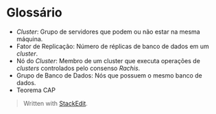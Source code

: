 
# Glossário

 - *Cluster*: Grupo de servidores que podem ou não estar na mesma máquina.
 - Fator de Replicação: Número de réplicas de banco de dados em um *cluster*.
 - Nó do *Cluster*: Membro de um cluster que executa operações de *clusters* controlados pelo consenso *Rachis*.
 - Grupo de Banco de Dados: Nós que possuem o mesmo banco de dados.
 - Teorema CAP

> Written with [StackEdit](https://stackedit.io/).
<!--stackedit_data:
eyJoaXN0b3J5IjpbNzg0MDQwOTY5LC0xMzkxMjM3MTMyLC0xMT
E2NjA0NjgzXX0=
-->
